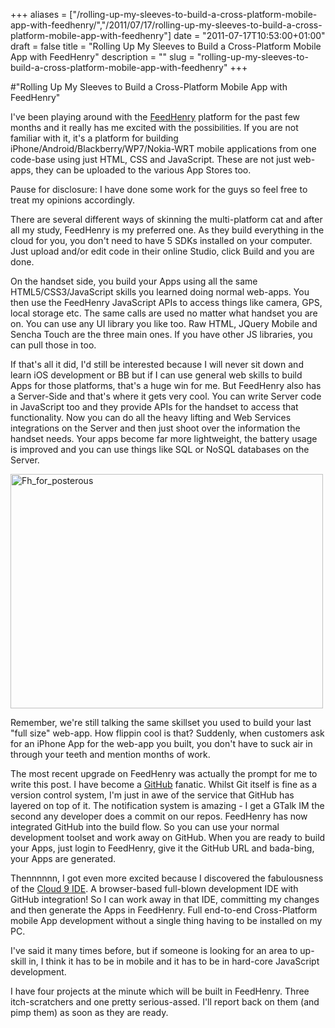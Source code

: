 +++
aliases = ["/rolling-up-my-sleeves-to-build-a-cross-platform-mobile-app-with-feedhenry/","/2011/07/17/rolling-up-my-sleeves-to-build-a-cross-platform-mobile-app-with-feedhenry"]
date = "2011-07-17T10:53:00+01:00"
draft = false
title = "Rolling Up My Sleeves to Build a Cross-Platform Mobile App with FeedHenry"
description = ""
slug = "rolling-up-my-sleeves-to-build-a-cross-platform-mobile-app-with-feedhenry"
+++

#"Rolling Up My Sleeves to Build a Cross-Platform Mobile App with FeedHenry"


 <p>I've been playing around with the <a href="http://developer.feedhenry.com">FeedHenry</a> platform for the past few months and it really has me excited with the&nbsp;<span style="font-size: small;">possibilities</span>. If you are not familiar with it, it's a platform for building iPhone/Android/Blackberry/WP7/Nokia-WRT mobile applications from one code-base using just HTML, CSS and JavaScript. These are not just web-apps, they can be uploaded to the various App Stores too.</p>
<p>Pause for disclosure: I have done some work for the guys so feel free to treat my opinions accordingly.</p>
<p>There are several different ways of skinning the multi-platform cat and after all my study, FeedHenry is my preferred one. As they build everything in the cloud for you, you don't need to have 5 SDKs installed on your computer. Just upload and/or edit code in their online Studio, click Build and you are done.</p>
<p>On the handset side, you build your Apps using all the same HTML5/CSS3/JavaScript skills you learned doing normal web-apps. You then use the FeedHenry JavaScript APIs to access things like camera, GPS, local storage etc. The same calls are used no matter what handset you are on. You can use any UI library you like too. Raw HTML, JQuery Mobile and Sencha Touch are the three main ones. If you have other JS libraries, you can pull those in too.</p>
<p>If that's all it did, I'd still be interested because I will never sit down and learn iOS development or BB but if I can use general web skills to build Apps for those platforms, that's a huge win for me. But FeedHenry also has a Server-Side and that's where it gets very cool. You can write Server code in JavaScript too and they provide APIs for the handset to access that functionality. Now you can do all the heavy lifting and Web Services integrations on the Server and then just shoot over the information the handset needs. Your apps become far more lightweight, the battery usage is improved and you can use things like SQL or NoSQL databases on the Server.</p>
<p><div class='p_embed p_image_embed'>
<img alt="Fh_for_posterous" height="375" src="http://getfile6.posterous.com/getfile/files.posterous.com/temp-2011-07-17/BxvpapahdyxrarpAEABBfiyywqgCabmlJnnhJDpGfJAIAdupzcBtefhtqFyw/fh_for_posterous.jpg.scaled500.jpg" width="500" />
</div>
</p>
<p>Remember, we're still talking the same skillset you used to build your last "full size" web-app. How flippin cool is that? Suddenly, when customers ask for an iPhone App for the web-app you built, you don't have to suck air in through your teeth and mention months of work.</p>
<p>The most recent upgrade on FeedHenry was actually the prompt for me to write this post. I have become a <a href="http://www.github.com/">GitHub</a> fanatic. Whilst Git itself is fine as a version control system, I'm just in awe of the service that GitHub has layered on top of it. The notification system is amazing - I get a GTalk IM the second any developer does a commit on our repos. FeedHenry has now integrated GitHub into the build flow. So you can use your normal development toolset and work away on GitHub. When you are ready to build your Apps, just login to FeedHenry, give it the GitHub URL and bada-bing, your Apps are generated.</p>
<p>Thennnnnn, I got even more excited because I discovered the fabulousness of the <a href="http://cloud9ide.com/">Cloud 9 IDE</a>. A browser-based full-blown development IDE with GitHub integration! So I can work away in that IDE, committing my changes and then generate the Apps in FeedHenry. Full end-to-end Cross-Platform mobile App development without a single thing having to be installed on my PC.</p>
<p>I've said it many times before, but if someone is looking for an area to up-skill in, I think it has to be in mobile and it has to be in hard-core JavaScript development.</p>
<p>I have four projects at the minute which will be built in FeedHenry. Three itch-scratchers and one pretty serious-assed. I'll report back on them (and pimp them) as soon as they are ready.&nbsp;</p>
<p>&nbsp;</p>
 